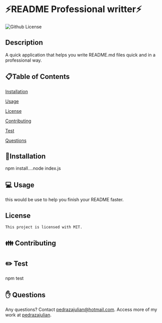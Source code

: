 # ⚡README Professional writter⚡

  ![Github License](https://img.shields.io/badge/license-MIT-blue.svg)
  

  ## Description
  A quick application that helps you write README.md files quick and in a professional way.
  
  <ur>
  
  ## 📋Table of Contents

  [Installation](#installation)

  [Usage](#usage)

  
[License](#license)

  
  [Contributing](#contributing)

  [Test](#test)
  
  [Questions](#questions)

  
  ## 💾Installation  
  npm install....node index.js

  <ur>

  ## 💻 Usage  
  this would be use to help you finish your README faster.
  ## License 
    This project is licensed with MIT.

  <ur>

  ## 👪 Contributing  
  
  <ur>

  ## ✏️ Test 
  npm test
  <ur>

  ## ✋ Questions 
  Any questions? Contact pedrazajulian@hotmail.com. Access more of my work at [pedrazajulian](https://github.com/pedrazajulian/).
